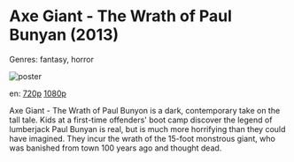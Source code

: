 # Axe Giant - The Wrath of Paul Bunyan (2013)

Genres: fantasy, horror

![poster](http://image.tmdb.org/t/p/w500/iKzaXSqfefvaTP0cbZQbmj9iR3s.jpg)

en:
  [720p](magnet:?xt=urn:btih:ee99fe803f301ec74f72e87f06fabfb53138f68d&dn=Axe+Giant%3A+The+Wrath+of+Paul+Bunyan+%282013%29+720p+BrRip+x264+-+YIFY&tr=udp%3A%2F%2Ftracker.openbittorrent.com%3A80%2Fannounce&tr=udp%3A%2F%2Fglotorrents.pw%3A6969%2Fannounce&tr=udp%3A%2F%2Ftracker.openbittorrent.com%3A80%2Fannounce&tr=udp%3A%2F%2Ftracker.opentrackr.org%3A1337%2Fannounce&tr=udp%3A%2F%2Fzer0day.to%3A1337%2Fannounce&tr=udp%3A%2F%2Ftracker.coppersurfer.tk%3A6969%2Fannounce)
  [1080p](magnet:?xt=urn:btih:daf49a78363f8065aed567b3e2dd51c6d6d17dae&dn=Axe+Giant%3A+The+Wrath+of+Paul+Bunyan+%282013%29+1080p+BrRip+x264+-+YIFY&tr=udp%3A%2F%2Ftracker.openbittorrent.com%3A80%2Fannounce&tr=udp%3A%2F%2Fglotorrents.pw%3A6969%2Fannounce&tr=udp%3A%2F%2Ftracker.openbittorrent.com%3A80%2Fannounce&tr=udp%3A%2F%2Ftracker.opentrackr.org%3A1337%2Fannounce&tr=udp%3A%2F%2Fzer0day.to%3A1337%2Fannounce&tr=udp%3A%2F%2Ftracker.coppersurfer.tk%3A6969%2Fannounce)
  


Axe Giant - The Wrath of Paul Bunyon is a dark, contemporary take on the tall tale. Kids at a first-time offenders' boot camp discover the legend of lumberjack Paul Bunyan is real, but is much more horrifying than they could have imagined. They incur the wrath of the 15-foot monstrous giant, who was banished from town 100 years ago and thought dead.
